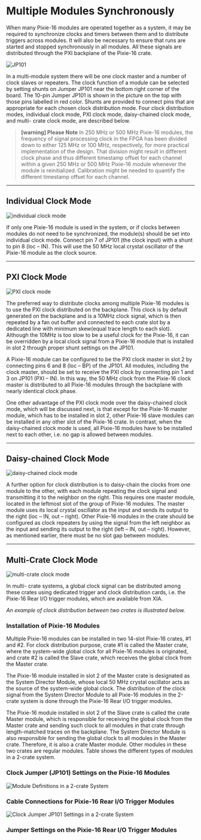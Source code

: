 <!-- MultipleModulesSynchronously.md --- 
;; 
;; Description: 
;; Author: Hongyi Wu(吴鸿毅)
;; Email: wuhongyi@qq.com 
;; Created: 二 9月 25 13:27:37 2018 (+0800)
;; Last-Updated: 二 9月 25 15:20:16 2018 (+0800)
;;           By: Hongyi Wu(吴鸿毅)
;;     Update #: 6
;; URL: http://wuhongyi.cn -->

# Multiple Modules Synchronously

<!-- toc -->

When many Pixie-16 modules are operated together as a system, it may be required to synchronize clocks and timers between them and to distribute triggers across modules. It will also be necessary to ensure that runs are started and stopped synchronously in all modules. All these signals are distributed through the PXI backplane of the Pixie-16 crate.

![JP101](/img/multiplemodulessynchronously.png)

In a multi-module system there will be one clock master and a number of clock slaves or repeaters. The clock function of a module can be selected by setting shunts on Jumper JP101 near the bottom right corner of the board. The 10-pin Jumper JP101 is shown in the picture on the top with those pins labelled in red color. Shunts are provided to connect pins that are appropriate for each chosen clock distribution mode. Four clock distribution modes, individual clock mode, PXI clock mode, daisy-chained clock mode, and multi- crate clock mode, are described below.


> **[warning] Please Note**
> In 250 MHz or 500 MHz Pixie-16 modules, the frequency of signal processing clock 
> in the FPGA has been divided down to either 125 MHz or 100 MHz, respectively, for 
> more practical implementation of the design. That division might result in different 
> clock phase and thus different timestamp offset for each channel within a given
> 250 MHz or 500 MHz Pixie-16 module whenever the module is reinitialized. Calibration 
> might be needed to quantify the different timestamp offset for each channel.

----

## Individual Clock Mode

![individual clock mode](/img/individualclockmode.png)

If only one Pixie-16 module is used in the system, or if clocks between modules do not need to be synchronized, the module(s) should be set into individual clock mode. Connect pin 7 of JP101 (the clock input) with a shunt to pin 8 (loc – IN). This will use the 50 MHz local crystal oscillator of the Pixie-16 module as the clock source.


----

## PXI Clock Mode

![PXI clock mode](/img/pxiclockmode.png)

The preferred way to distribute clocks among multiple Pixie-16 modules is to use the PXI clock distributed on the backplane. This clock is by default generated on the backplane and is a 10MHz clock signal, which is then repeated by a fan out buffer and connected to each crate slot by a dedicated line with minimum skew(equal trace length to each slot). Although the 10MHz is too slow to be a useful clock for the Pixie-16, it can be overridden by a local clock signal from a Pixie-16 module that is installed in slot 2 through proper shunt settings on the JP101.

A Pixie-16 module can be configured to be the PXI clock master in slot 2 by connecting pins 6 and 8 (loc – BP) of the JP101. All modules, including the clock master, should be set to receive the PXI clock by connecting pin 1 and 3 on JP101 (PXI – IN). In this way, the 50 MHz clock from the Pixie-16 clock master is distributed to all Pixie-16 modules through the backplane with nearly identical clock phase.

One other advantage of the PXI clock mode over the daisy-chained clock mode, which will be discussed next, is that except for the Pixie-16 master module, which has to be installed in slot 2, other Pixie-16 slave modules can be installed in any other slot of the Pixie-16 crate. In contrast, when the daisy-chained clock mode is used, all Pixie-16 modules have to be installed next to each other, i.e. no gap is allowed between modules.


----

## Daisy-chained Clock Mode

![daisy-chained clock mode](/img/daisychainedclockmode.png)

A further option for clock distribution is to daisy-chain the clocks from one module to the other, with each module repeating the clock signal and transmitting it to the neighbor on the right. This requires one master module, located in the leftmost slot of the group of Pixie-16 modules. The master module uses its local crystal oscillator as the input and sends its output to the right (loc – IN, out – right). Other Pixie-16 modules in the crate should be configured as clock repeaters by using the signal from the left neighbor as the input and sending its output to the right (left – IN, out – right). However, as mentioned earlier, there must be no slot gap between modules.


----

## Multi-Crate Clock Mode

![multi-crate clock mode](/img/multicrateclockmode.png)

In multi- crate systems, a global clock signal can be distributed among these crates using dedicated trigger and clock distribution cards, i.e. the Pixie-16 Rear I/O trigger modules, which are available from XIA.

*An example of clock distribution between two crates is illustrated below.*

### Installation of Pixie-16 Modules

Multiple Pixie-16 modules can be installed in two 14-slot Pixie-16 crates, #1 and #2. For clock distribution purpose, crate #1 is called the Master crate, where the system-wide global clock for all Pixie-16 modules is originated, and crate #2 is called the Slave crate, which receives the global clock from the Master crate.

The Pixie-16 module installed in slot 2 of the Master crate is designated as the System Director Module, whose local 50 MHz crystal oscillator acts as the source of the system-wide global clock. The distribution of the clock signal from the System Director Module to all Pixie-16 modules in the 2-crate system is done through the Pixie-16 Rear I/O trigger modules.

The Pixie-16 module installed in slot 2 of the Slave crate is called the crate Master module, which is responsible for receiving the global clock from the Master crate and sending such clock to all modules in that crate through length-matched traces on the backplane. The System Director Module is also responsible for sending the global clock to all modules in the Master crate. Therefore, it is also a crate Master module. Other modules in these two crates are regular modules. Table shows the different types of modules in a 2-crate system.

### Clock Jumper (JP101) Settings on the Pixie-16 Modules

![Module Definitions in a 2-crate System](/img/moduledefinitionsina2cratesystem.png)



### Cable Connections for Pixie-16 Rear I/O Trigger Modules

![Clock Jumper JP101 Settings in a 2-crate System](/img/clockjumperjp101settingsina2cratesystem.png)




### Jumper Settings on the Pixie-16 Rear I/O Trigger Modules





<!-- MultipleModulesSynchronously.md ends here -->
